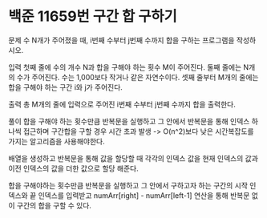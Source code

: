 # 백준 11659번 구간 합 구하기

문제
수 N개가 주어졌을 때, i번째 수부터 j번째 수까지 합을 구하는 프로그램을 작성하시오.

입력
첫째 줄에 수의 개수 N과 합을 구해야 하는 횟수 M이 주어진다. 둘째 줄에는 N개의 수가 주어진다. 수는 1,000보다 작거나 같은 자연수이다. 셋째 줄부터 M개의 줄에는 합을 구해야 하는 구간 i와 j가 주어진다.

출력
총 M개의 줄에 입력으로 주어진 i번째 수부터 j번째 수까지 합을 출력한다.

풀이
합을 구해야 하는 횟수만큼 반복문을 실행하고 그 안에서 반복문을 통해 인덱스 하나씩 접근하며 구간합을 구할 경우 시간 초과 발생 -> O(n^2)보다 낮은 시간복잡도를 가지는 알고리즘을 사용해야한다.

배열을 생성하고 반복문을 통해 값을 할당할 때 각각의 인덱스 값을 현재 인덱스의 값과 이전 인덱스의 값을 더한 값으로 할당 해준다.

합을 구해야하는 횟수만큼 반복문을 실행하고 그 안에서 구하고자 하는 구간의 시작 인덱스와 끝 인덱스를 입력받고 numArr[right] - numArr[left-1] 연산을 통해 반복문 없이 구간의 합을 구할 수 있다.
